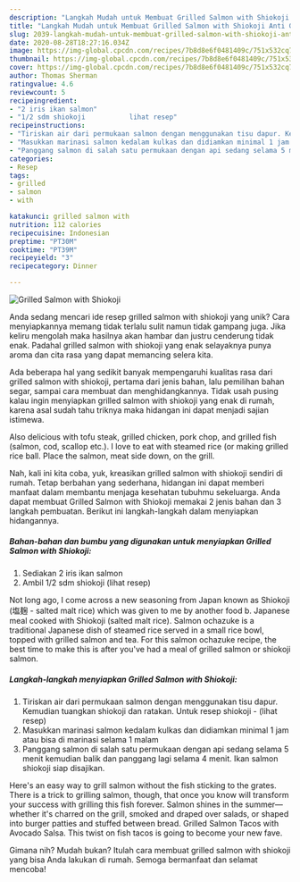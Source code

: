 ```yaml
---
description: "Langkah Mudah untuk Membuat Grilled Salmon with Shiokoji Anti Gagal"
title: "Langkah Mudah untuk Membuat Grilled Salmon with Shiokoji Anti Gagal"
slug: 2039-langkah-mudah-untuk-membuat-grilled-salmon-with-shiokoji-anti-gagal
date: 2020-08-28T18:27:16.034Z
image: https://img-global.cpcdn.com/recipes/7b8d8e6f0481409c/751x532cq70/grilled-salmon-with-shiokoji-foto-resep-utama.jpg
thumbnail: https://img-global.cpcdn.com/recipes/7b8d8e6f0481409c/751x532cq70/grilled-salmon-with-shiokoji-foto-resep-utama.jpg
cover: https://img-global.cpcdn.com/recipes/7b8d8e6f0481409c/751x532cq70/grilled-salmon-with-shiokoji-foto-resep-utama.jpg
author: Thomas Sherman
ratingvalue: 4.6
reviewcount: 5
recipeingredient:
- "2 iris ikan salmon"
- "1/2 sdm shiokoji           lihat resep"
recipeinstructions:
- "Tiriskan air dari permukaan salmon dengan menggunakan tisu dapur. Kemudian tuangkan shiokoji dan ratakan. Untuk resep shiokoji           (lihat resep)"
- "Masukkan marinasi salmon kedalam kulkas dan didiamkan minimal 1 jam atau bisa di marinasi selama 1 malam"
- "Panggang salmon di salah satu permukaan dengan api sedang selama 5 menit kemudian balik dan panggang lagi selama 4 menit. Ikan salmon shiokoji siap disajikan."
categories:
- Resep
tags:
- grilled
- salmon
- with

katakunci: grilled salmon with 
nutrition: 112 calories
recipecuisine: Indonesian
preptime: "PT30M"
cooktime: "PT39M"
recipeyield: "3"
recipecategory: Dinner

---
```



![Grilled Salmon with Shiokoji](https://img-global.cpcdn.com/recipes/7b8d8e6f0481409c/751x532cq70/grilled-salmon-with-shiokoji-foto-resep-utama.jpg)

Anda sedang mencari ide resep grilled salmon with shiokoji yang unik? Cara menyiapkannya memang tidak terlalu sulit namun tidak gampang juga. Jika keliru mengolah maka hasilnya akan hambar dan justru cenderung tidak enak. Padahal grilled salmon with shiokoji yang enak selayaknya punya aroma dan cita rasa yang dapat memancing selera kita.

Ada beberapa hal yang sedikit banyak mempengaruhi kualitas rasa dari grilled salmon with shiokoji, pertama dari jenis bahan, lalu pemilihan bahan segar, sampai cara membuat dan menghidangkannya. Tidak usah pusing kalau ingin menyiapkan grilled salmon with shiokoji yang enak di rumah, karena asal sudah tahu triknya maka hidangan ini dapat menjadi sajian istimewa.

Also delicious with tofu steak, grilled chicken, pork chop, and grilled fish (salmon, cod, scallop etc.). I love to eat with steamed rice (or making grilled rice ball. Place the salmon, meat side down, on the grill.


Nah, kali ini kita coba, yuk, kreasikan grilled salmon with shiokoji sendiri di rumah. Tetap berbahan yang sederhana, hidangan ini dapat memberi manfaat dalam membantu menjaga kesehatan tubuhmu sekeluarga. Anda dapat membuat Grilled Salmon with Shiokoji memakai 2 jenis bahan dan 3 langkah pembuatan. Berikut ini langkah-langkah dalam menyiapkan hidangannya.

<!--inarticleads1-->

##### Bahan-bahan dan bumbu yang digunakan untuk menyiapkan Grilled Salmon with Shiokoji:

1. Sediakan 2 iris ikan salmon
1. Ambil 1/2 sdm shiokoji           (lihat resep)


Not long ago, I come across a new seasoning from Japan known as Shiokoji (塩麹 - salted malt rice) which was given to me by another food b. Japanese meal cooked with Shiokoji (salted malt rice). Salmon ochazuke is a traditional Japanese dish of steamed rice served in a small rice bowl, topped with grilled salmon and tea. For this salmon ochazuke recipe, the best time to make this is after you&#39;ve had a meal of grilled salmon or shiokoji salmon. 

<!--inarticleads2-->

##### Langkah-langkah menyiapkan Grilled Salmon with Shiokoji:

1. Tiriskan air dari permukaan salmon dengan menggunakan tisu dapur. Kemudian tuangkan shiokoji dan ratakan. Untuk resep shiokoji -           (lihat resep)
1. Masukkan marinasi salmon kedalam kulkas dan didiamkan minimal 1 jam atau bisa di marinasi selama 1 malam
1. Panggang salmon di salah satu permukaan dengan api sedang selama 5 menit kemudian balik dan panggang lagi selama 4 menit. Ikan salmon shiokoji siap disajikan.


Here&#39;s an easy way to grill salmon without the fish sticking to the grates. There is a trick to grilling salmon, though, that once you know will transform your success with grilling this fish forever. Salmon shines in the summer—whether it&#39;s charred on the grill, smoked and draped over salads, or shaped into burger patties and stuffed between bread. Grilled Salmon Tacos with Avocado Salsa. This twist on fish tacos is going to become your new fave. 

Gimana nih? Mudah bukan? Itulah cara membuat grilled salmon with shiokoji yang bisa Anda lakukan di rumah. Semoga bermanfaat dan selamat mencoba!
